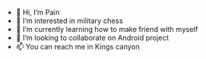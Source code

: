 - 👋 Hi, I’m Pain
- 👀 I’m interested in military chess
- 🌱 I’m currently learning how to make friend with myself
- 💞️ I’m looking to collaborate on Android project
- 📫 You can reach me in Kings canyon


